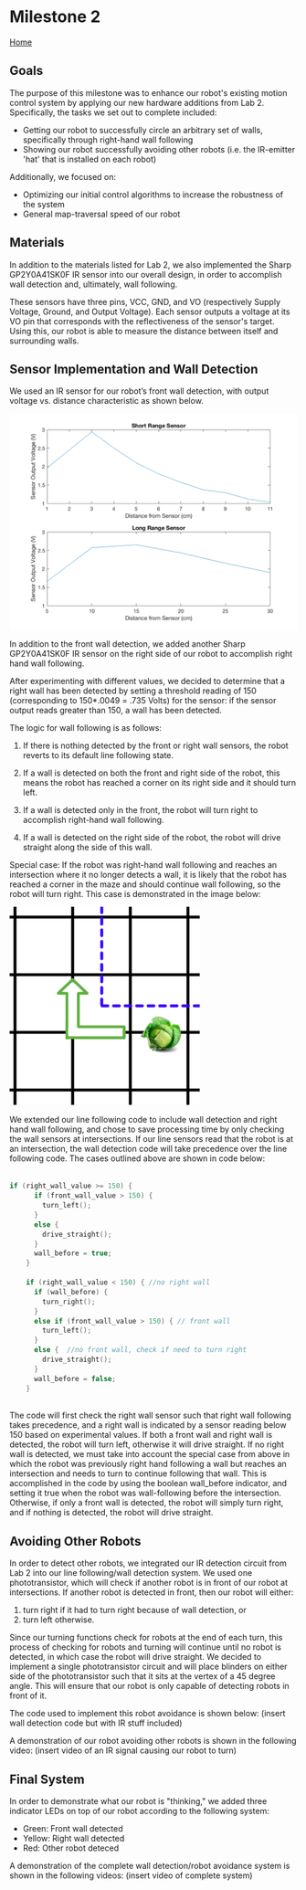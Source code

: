 # Milestone 2
[Home](./index.md)

## Goals

The purpose of this milestone was to enhance our robot's existing motion control system by applying our new hardware additions from Lab 2.  Specifically, the tasks we set out to complete included:
  * Getting our robot to successfully circle an arbitrary set of walls, specifically through right-hand wall following
  * Showing our robot successfully avoiding other robots (i.e. the IR-emitter 'hat' that is installed on each robot)
  
Additionally, we focused on: 
  * Optimizing our initial control algorithms to increase the robustness of the system
  * General map-traversal speed of our robot
    
## Materials    

In addition to the materials listed for Lab 2, we also implemented the Sharp GP2Y0A41SK0F IR sensor into our overall design, in order to accomplish wall detection and, ultimately, wall following.

These sensors have three pins, VCC, GND, and VO (respectively Supply Voltage, Ground, and Output Voltage). Each sensor outputs a voltage at its VO pin that corresponds with the reflectiveness of the sensor's target.  Using this, our robot is able to measure the distance between itself and surrounding walls.

## Sensor Implementation and Wall Detection

We used an IR sensor for our robot’s front wall detection, with output voltage vs. distance characteristic as shown below.

![Distance vs. Voltage Chart](./media/milestone2/sensorcharacteristics.png)

In addition to the front wall detection, we added another Sharp GP2Y0A41SK0F IR sensor on the right side of our robot to accomplish right hand wall following. 

After experimenting with different values, we decided to determine that a right wall has been detected by setting a threshold reading of 150 (corresponding to 150*.0049 = .735 Volts) for the sensor: if the sensor output reads greater than 150, a wall has been detected.

The logic for wall following is as follows: 

1) If there is nothing detected by the front or right wall sensors, the robot reverts to its default line following state.

2) If a wall is detected on both the front and right side of the robot, this means the robot has reached a corner on its right side and it should turn left.

3) If a wall is detected only in the front, the robot will turn right to accomplish right-hand wall following. 

4) If a wall is detected on the right side of the robot, the robot will drive straight along the side of this wall. 

Special case: If the robot was right-hand wall following and reaches an intersection where it no longer detects a wall, it is likely that the robot has reached a corner in the maze and should continue wall following, so the robot will turn right. This case is demonstrated in the image below:

![Corner Case](./media/milestone2/cornercase.png/)

We extended our line following code to include wall detection and right hand wall following, and chose to save processing time by only checking the wall sensors at intersections. If our line sensors read that the robot is at an intersection, the wall detection code will take precedence over the line following code. The cases outlined above are shown in code below:

~~~c

if (right_wall_value >= 150) { 
      if (front_wall_value > 150) { 
        turn_left();
      }
      else { 
        drive_straight();
      }
      wall_before = true;
    }

    if (right_wall_value < 150) { //no right wall
      if (wall_before) {
        turn_right();
      }
      else if (front_wall_value > 150) { // front wall
        turn_left();
      }
      else {  //no front wall, check if need to turn right
        drive_straight();
      }
      wall_before = false;
    }
   
~~~

The code will first check the right wall sensor such that right wall following takes precedence, and a right wall is indicated by a sensor reading below 150 based on experimental values. If both a front wall and right wall is detected, the robot will turn left, otherwise it will drive straight. If no right wall is detected, we must take into account the special case from above in which the robot was previously right hand following a wall but reaches an intersection and needs to turn to continue following that wall. This is accomplished in the code by using the boolean wall_before indicator, and setting it true when the robot was wall-following before the intersection. Otherwise, if only a front wall is detected, the robot will simply turn right, and if nothing is detected, the robot will drive straight.


## Avoiding Other Robots

In order to detect other robots, we integrated our IR detection circuit from Lab 2 into our line following/wall detection system. We used one phototransistor, which will check if another robot is in front of our robot at intersections. If another robot is detected in front, then our robot will either:

1) turn right if it had to turn right because of wall detection, or
2) turn left otherwise. 

Since our turning functions check for robots at the end of each turn, this process of checking for robots and turning will continue until no robot is detected, in which case the robot will drive straight. We decided to implement a single phototransistor circuit and will place blinders on either side of the phototransistor such that it sits at the vertex of a 45 degree angle. This will ensure that our robot is only capable of detecting robots in front of it.

The code used to implement this robot avoidance is shown below:
	(insert wall detection code but with IR stuff included)

A demonstration of our robot avoiding other robots is shown in the following video:
	(insert video of an IR signal causing our robot to turn)

## Final System

In order to demonstrate what our robot is "thinking," we added three indicator LEDs on top of our robot according to the following system:

- Green: Front wall detected
- Yellow: Right wall detected
- Red: Other robot deteced

A demonstration of the complete wall detection/robot avoidance system is shown in the following videos:
	(insert video of complete system)



